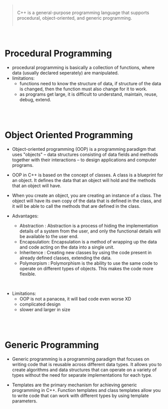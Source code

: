 > <br> C++ is a general-purpose programming language that supports procedural, object-oriented, and generic programming. <br> <br>

<br>

# Procedural Programming

- procedural programming is basically a collection of functions, where data (usually declared seperately) are manipulated.
- limitations:
  - functions need to know the structure of data, if structure of the data is changed, then the function must also change for it to work.
  - as programs get large, it is difficult to understand, maintain, reuse, debug, extend.

<br>
<br>

# Object Oriented Programming

- Object-oriented programming (OOP) is a programming paradigm that uses "objects" – data structures consisting of data fields and methods together with their interactions – to design applications and computer programs.
- OOP in C++ is based on the concept of classes. A class is a blueprint for an object. It defines the data that an object will hold and the methods that an object will have.
- When you create an object, you are creating an instance of a class. The object will have its own copy of the data that is defined in the class, and it will be able to call the methods that are defined in the class.

- Advantages:

  - Abstraction : Abstraction is a process of hiding the implementation details of a system from the user, and only the functional details will be available to the user end.
  - Encapsulation: Encapsulation is a method of wrapping up the data and code acting on the data into a single unit.
  - Inheritence : Creating new classes by using the code present in already defined classes, extending the data.
  - Polymorpism : Polymorphism is the ability to use the same code to operate on different types of objects. This makes the code more flexible.

<br>

- Limitations:
  - OOP is not a panacea, it will bad code even worse XD
  - complicated design
  - slower and larger in size

<br>
<br>

# Generic Programming

- Generic programming is a programming paradigm that focuses on writing code that is reusable across different data types. It allows you to create algorithms and data structures that can operate on a variety of types without the need for separate implementations for each type.

- Templates are the primary mechanism for achieving generic programming in C++. Function templates and class templates allow you to write code that can work with different types by using template parameters.

<br>
<br>
